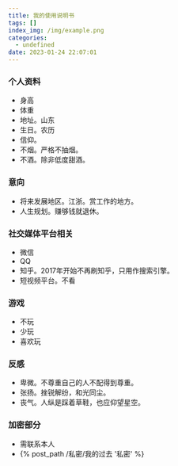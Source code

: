 ```yaml
---
title: 我的使用说明书
tags: []
index_img: /img/example.png
categories:
  - undefined
date: 2023-01-24 22:07:01
---
```

### 个人资料
- 身高
- 体重
- 地址。山东
- 生日。农历
- 信仰。
- 不烟。严格不抽烟。
- 不酒。除非低度甜酒。
### 意向
- 将来发展地区。江浙。赏工作的地方。
- 人生规划。赚够钱就退休。
### 社交媒体平台相关
- 微信
- QQ
- 知乎。2017年开始不再刷知乎，只用作搜索引擎。
- 短视频平台。不看
### 游戏
- 不玩
- 少玩
- 喜欢玩
### 反感
- 卑微。不尊重自己的人不配得到尊重。
- 张扬。挫锐解纷，和光同尘。
- 丧气。人纵是踩着草鞋，也应仰望星空。

### 加密部分
- 需联系本人
- {% post_path /私密/我的过去 '私密' %}